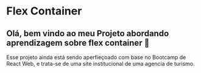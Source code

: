 # Flex Container 
## Olá, bem vindo ao meu Projeto abordando aprendizagem sobre flex container :wave:

Esse projeto ainda está sendo aperfieçoado com base no Bootcamp de React Web, e trata-se de uma site institucional de uma agencia de turismo. 
